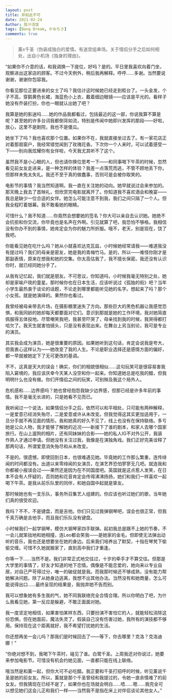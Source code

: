 ```yaml
---
layout: post
title: 非如此不可
date: 2021-02-24
Author: 茄汁浇饭 
tags: [Bang Dream, かおちさ]
comments: true
---
```


> 薰x千圣（伪装成独白的爱情。有迷宫组串场。关于情侣分手之后如何相处，出自小机场《独身的理由》。

“如果你不介意的话，和我调换一下座位，好吗？是的。平日里我喜欢向着门坐，观察进出这家店的顾客。不过今天例外，稍后我再解释。呼呼……多谢。当然要说谢谢，谢谢你包容我。

你看见那位正要进来的女士了吗？我估计这时候她已经走到柜台了。一头金发，个子不高，穿鹅黄色长裙，海蓝色小上衣，戴着细边眼镜——应该是平光的。看样子她没有乔装打扮，你也一眼就认出她了吧？

我算是她的影迷吗……她的作品我都看过，包括最近的这一部，你说我算不算是呢？甚至她的许多台词我都倒背如流，特别是传闻中她即兴发挥的那段——好啦，放心，这里不是剧院，我也不是傻瓜。

她坐下了吗？我也喜欢那个位置。如果你不在，我就直接坐过去了。有一家花店正对着那扇窗户，我经常错觉闻到了玫瑰花香。下次你一个人来时，可以试着感受一下——别向我炫耀你有女伴啦，今天我尤其听不了这个。

虽然我不是小心眼的人，但也请你换位思考一下——和同事喝下午茶的时候，忽然看见前女友走进来，是一种怎样的体验？我差一点落荒而逃，不管不顾地丢下你，但那样未免太失礼。我还不至于真的做蠢事，否则可是会被你取笑的。

电影节的事情？我当然知道啊。我一直在关注她的动向。她早就说过会来参加的。那天晚上我去了首映礼，但欣赏完电影就离开了。你知道我不喜欢酒会和晚宴——我总是缺少一位合适的女伴。她怎么可能注意不到我，我们之间只隔了一个人。但我全程盯着银幕。我不敢看她的眼睛。

可惜什么？我不知道……你竟然会想要她的签名？你大可以亲自去认识她。她绝不会抗拒和你交流，你毕竟也是名声在外啊。引见就算了吧，我恐怕不够格。我相信没有你办不到的事情，她肯定会为你的魅力所折服。哦不，老天，别是现在，饶了我吧。

你能看见她在吃什么吗？她从小就喜欢达克瓦兹，小时候她经常请我——难道我没有提过吗？我们的母亲是密友，她是我的青梅竹马。是的，所以——难怪你刚才是那副表情，原来在想我和她的交集。你太高估我了，我不擅长保密。我还没有认识你时，就已经同她分手了。

从我有记忆起，我们就是朋友。不可思议，你知道吗，小时候我毫无特别之处，她却是家喻户晓的童星。那时候你也在日本生活，应该听说过《孤独的街》吧？当年小学生最热衷于谈论的话题，不论走到哪里都能听见她的名字。想起来了吗？那个小女孩。就是她演绎的。果然你也看过。

我曾经被母亲带去片场，在摄影棚里迷失了方向。那些巨大的黑色机器让我感觉恐惧，和我同龄的她却每天都要面对它们。意识到那就是她的工作环境，我对她简直佩服得五体投地。尽管嘲笑我吧，我甚至吓哭了，母亲找到我的时候，我哭得都打哈欠了。我天生就害怕镜头，只是没有表现出来。在舞台上另当别论，我可是专业的演员。

其实我会成为演员，她是很重要的原因。如果她听到这句话，肯定会说我是夸大，但我衷心这样认为——她改变了我的人生。不论是职业选择还是感情方面的偏好，都一早就被她定下了无可更改的基调。

不不，这真是天大的误会！确实，你们的相貌很相似……这句玩笑可是很容易害我陷入窘境的，我应该庆幸今天某人没空和你一起来。你知道她总是吃我的醋，但我明明什么也没有做。你们开情侣之间的玩笑，可别殃及我这个局外人。

危机感和……边界感吗？她也曾经抱怨我缺少边界感，但那已经是许多年前的事情。我不是毫无长进的，只是她看不见而已。

我听闻过一个说法，如果情侣分手之后，依然可以和平相处，只可能有两种解释，一是爱意已经消失殆尽，二是爱意或许从未改变。但我觉得这其实更加适用于，一旦分手就不再见面的情形。我和她真的好久不见了，线上也没有在保持联络。多亏她是公众人物，我才能够了解她的近况——新接下了谁的剧本，和家人去哪个国家旅行。在山上遛狗的相片，还有同妹妹的合影——她的私人IG不对外公开，我装作熟人才通过申请。但她没有关注过我，我像是在演独角戏。我们正好完美诠释了那两句话，所谓爱意消失殆尽和从未改变。

不是的。很遗憾，即使回到日本，也很难遇见她。毕竟她的工作那么繁重，连传绯闻的时间都没有。出道以来零绯闻的女演员，在演艺界恐怕寥寥无几吧。就连我和你都被小报误会过——果然还是因为在不同国度吧。英国就是这点惹人发笑，在日本不会有人怀疑的，否则她和花音肯定会传得沸沸扬扬，她们和我们一样喜欢一起喝下午茶。是我从前乐队里的同伴，和她自国中起就是挚友。

那时候她也有一支乐队，事务所召集艺人组建的。你应该也听过她们的歌，当年她们真的很受欢迎。

我吗？不不，不是键盘，而是吉他。你们只见过我弹钢琴吧，误会也很正常，但我千真万确是吉他手，而且我们乐队没有键盘。

小时候我们一起学钢琴，模仿大钢琴家四手联弹。起初我总是跟不上她的节奏，不一会儿就笨拙地和她相撞，连Leo都会笑我——是她家的金毛。但即使无法弹出动听的音乐，我也还是想要坐在她的身边。后来我们培养出了默契，十指在琴凳下偷偷交缠。可惜不久她就搬家了，直到高中我们才重逢。

你等一下……当然不是。我们非常正式地交往过，十岁的牵手才不算交往。但那是大学里的事情了，好友才知道的地下恋情。偶像是不能恋爱的，她向来以专业自居，对自己严苛得过分，唯一的破绽就是我。而我那时候还不够成熟，没有能力帮她解决问题。除了从她身边逃离，我想不出其他办法。当然没有和她商量，怎么可能说得出口……最终呈现的结果是，我抛弃她不告而别。

我可以想象她有多生我的气，她不同我联络完全合情合理。所以你明白了吧，为什么我看见她，第一反应是躲避，不敢正面面对她。

我一度坚定地相信，如果害怕某样东西，只要扮演不害怕它的人，就能轻松消除这份恐惧。但在她面前，魔法失灵了。假装自己没有伤害过她，我所有的演技都不够用。保持现在这个距离就好，我不希望打扰她的生活。

你还想再坐一会儿吗？那我们是时候回去了——等下，你去哪里？克洛？克洛迪娜！”

“你绝对想不到，我喝下午茶时，碰见了谁。白鹭千圣。上周我还对你说过，她要来参加电影节。可惜没有机会约她见面，一直都只能在线上联络。

哦当然是和薰一起，但你大可不必吃醋。我正要和千圣打招呼的时候，听见薰说千圣是她的前女友。所以，薰就是那个千圣曾经和我提过的，令她一直余情难了的前女友。但我猜现在已经不是了，如果你也在场就会明白……唔……嗯……我完全可以想见她们这会儿正和我们一样——当然我不是指在床上对伴侣谈论其他女人。”
